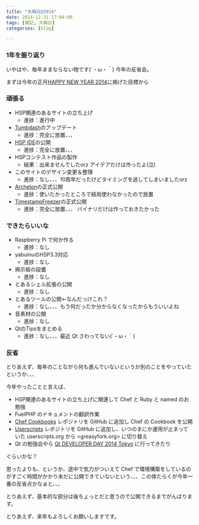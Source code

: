 ```yaml
---
title: "大晦日@2014"
date: 2014-12-31 17:04:00
tags: [雑記, 大晦日]
categories: [blog]

---
```


### 1年を振り返り

いやはや、毎年ままならない物です(´・ω・｀) 今年の反省会。

まずは今年の正月[HAPPY NEW YEAR 2014][1]に掲げた目標から

 [1]: /blog/2014/01/01/happy-new-year-2014.html

### 頑張る

  * HSP関連のあるサイトの立ち上げ 
      * 進捗：進行中
  * [Tumbdash][2]のアップデート 
      * 進捗：完全に放置、、、
  * [HSP IDE][3]の公開 
      * 進捗：完全に放置、、、
  * HSPコンテスト作品の製作 
      * 結果：出来ませんでしたorz アイデアだけは作ったよ(泣)
  * このサイトのデザイン変更＆整理 
      * 進捗：なし、、、10周年だったけどタイミングを逃してしまいましたorz
  * [Archelon][4]の正式公開 
      * 進捗：使いたかったところで結局使わなかったので放置
  * [TimestampFreezer][5]の正式公開 
      * 進捗：完全に放置、、、 バイナリだけは作っておきたかった

 [2]: https://play.google.com/store/apps/details?id=net.sharkpp.Tumbdash
 [3]: https://github.com/sharkpp/hspide
 [4]: https://github.com/sharkpp/Archelon
 [5]: https://github.com/sharkpp/TimestampFreezer

### できたらいいな

  * Raspberry Pi で何か作る 
      * 進捗：なし
  * yabuinuのHSP3.3対応 
      * 進捗：なし
  * 掲示板の設置 
      * 進捗：なし
  * とあるシェル拡張の公開 
      * 進捗：なし
  * とあるツールの公開←なんだっけこれ？ 
      * 進捗：なし、、、もう何だったか分からなくなったからもういいよね
  * 音素材の公開 
      * 進捗：なし
  * QtのTipsをまとめる 
      * 進捗：なし、、、最近 Qt さわってない(´・ω・｀)

### 反省

とりあえず、毎年のことながら何も進んでいないというか別のことをやっていたというか、、、

今年やったことと言えば、

  * HSP関連のあるサイトの立ち上げに関連して Chef と Ruby と named のお勉強
  * FuelPHP のドキュメントの翻訳作業
  * [Chef Cookbooks][6] レポジトリを GitHub に追加し Chef の Cookbook を公開
  * [Userscripts][7] レポジトリを GitHub に追加し、いつのまにか運用が止まっていた userscripts.org から <greasyfork.org> に切り替え
  * Qt の勉強会やら [Qt DEVELOPER DAY 2014 Tokyo][8] に行ってきたり

 [6]: https://github.com/sharkpp-cookbooks
 [7]: https://github.com/sharkpp-userscripts
 [8]: /blog/2014/05/20/qt-developer-day-2014-tokyo

ぐらいかな？

思ったよりも、というか、途中で気力がついえて Chef で環境構築をしているのがすごく時間がかかり未だに公開できていないという、、、この体たらくが今年一番の反省点かなぁと、、、

とりあえず、基本的な部分は後ちょっとだと思うので公開できるまでがんばります。

とりあえず、来年もよろしくお願いしますです。